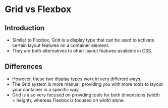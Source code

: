 # Grid vs Flexbox

## Introduction

- Similar to Flexbox, Grid is a display type that can be used to activate certain layout features on a container element.
- They are both alternatives to other layout features available in CSS.

## Differences

- However, these two display types work in very different ways.
- The Grid system is more manual, providing you with more tools to layout your container in a specific way.
- Grid is also very focused on providing tools for both dimensions (width + height), whereas Flexbox is focused on width alone.
